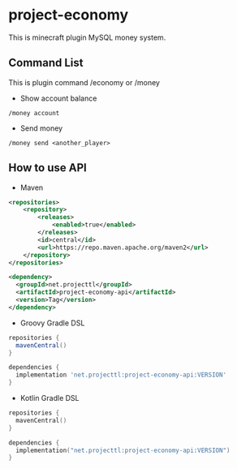 # project-economy
This is minecraft plugin MySQL money system.

## Command List
This is plugin command /economy or /money
- Show account balance
```mclang
/money account
```

- Send money
```mclang
/money send <another_player>
```

## How to use API

* Maven
```xml
<repositories>
    <repository>
        <releases>
            <enabled>true</enabled>
        </releases>
        <id>central</id>
        <url>https://repo.maven.apache.org/maven2</url>
    </repository>
</repositories>

<dependency>
  <groupId>net.projecttl</groupId>
  <artifactId>project-economy-api</artifactId>
  <version>Tag</version>
</dependency>
```
* Groovy Gradle DSL
```groovy
repositories {
  mavenCentral()
}

dependencies {
  implementation 'net.projecttl:project-economy-api:VERSION'
}
```

* Kotlin Gradle DSL
```kotlin
repositories {
  mavenCentral()
}

dependencies {
  implementation("net.projecttl:project-economy-api:VERSION")
}
```
